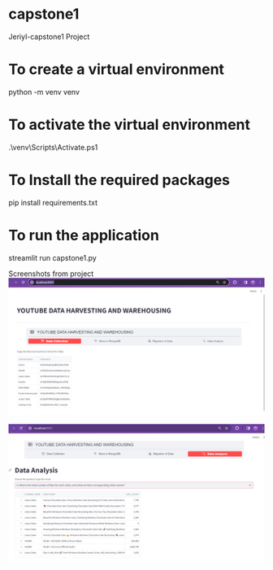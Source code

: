 # capstone1
Jeriyl-capstone1 Project

# To create a virtual environment
python -m venv venv

# To activate the virtual environment
.\venv\Scripts\Activate.ps1

# To Install the required packages
pip install requirements.txt

# To run the application
streamlit run capstone1.py

Screenshots from project
![alt text](image.png)

![alt text](image-1.png)